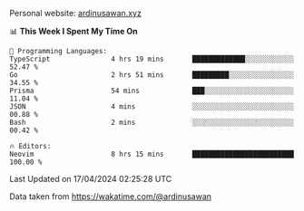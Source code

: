 Personal website: [ardinusawan.xyz](https://ardinusawan.xyz)

<!--START_SECTION:waka-->
📊 **This Week I Spent My Time On** 

```text
💬 Programming Languages: 
TypeScript               4 hrs 19 mins       █████████████░░░░░░░░░░░░   52.47 % 
Go                       2 hrs 51 mins       █████████░░░░░░░░░░░░░░░░   34.55 % 
Prisma                   54 mins             ███░░░░░░░░░░░░░░░░░░░░░░   11.04 % 
JSON                     4 mins              ░░░░░░░░░░░░░░░░░░░░░░░░░   00.88 % 
Bash                     2 mins              ░░░░░░░░░░░░░░░░░░░░░░░░░   00.42 % 

🔥 Editors: 
Neovim                   8 hrs 15 mins       █████████████████████████   100.00 % 
```


 Last Updated on 17/04/2024 02:25:28 UTC
<!--END_SECTION:waka-->
Data taken from https://wakatime.com/@ardinusawan
